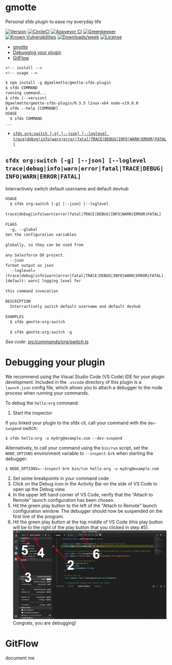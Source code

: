 # gmotte

Personal sfdx plugin to ease my everyday life

[![Version](https://img.shields.io/npm/v/gmotte.svg)](https://npmjs.org/package/gmotte)
[![CircleCI](https://circleci.com/gh/gaelmotte/gmotte-sfdx-plugin/tree/master.svg?style=shield)](https://circleci.com/gh/gaelmotte/gmotte-sfdx-plugin/tree/master)
[![Appveyor CI](https://ci.appveyor.com/api/projects/status/github/gaelmotte/gmotte-sfdx-plugin?branch=master&svg=true)](https://ci.appveyor.com/project/heroku/gmotte-sfdx-plugin/branch/master)
[![Greenkeeper](https://badges.greenkeeper.io/gaelmotte/gmotte-sfdx-plugin.svg)](https://greenkeeper.io/)
[![Known Vulnerabilities](https://snyk.io/test/github/gaelmotte/gmotte-sfdx-plugin/badge.svg)](https://snyk.io/test/github/gaelmotte/gmotte-sfdx-plugin)
[![Downloads/week](https://img.shields.io/npm/dw/gmotte.svg)](https://npmjs.org/package/gmotte)
[![License](https://img.shields.io/npm/l/gmotte.svg)](https://github.com/gaelmotte/gmotte-sfdx-plugin/blob/master/package.json)

<!-- toc -->
* [gmotte](#gmotte)
* [Debugging your plugin](#debugging-your-plugin)
* [GitFlow](#gitflow)
<!-- tocstop -->
    <!-- install -->
    <!-- usage -->
```sh-session
$ npm install -g @gaelmotte/gmotte-sfdx-plugin
$ sfdx COMMAND
running command...
$ sfdx (--version)
@gaelmotte/gmotte-sfdx-plugin/0.3.5 linux-x64 node-v19.0.0
$ sfdx --help [COMMAND]
USAGE
  $ sfdx COMMAND
...
```
<!-- usagestop -->
<!-- commands -->
* [`sfdx org:switch [-g] [--json] [--loglevel trace|debug|info|warn|error|fatal|TRACE|DEBUG|INFO|WARN|ERROR|FATAL]`](#sfdx-orgswitch--g---json---loglevel-tracedebuginfowarnerrorfataltracedebuginfowarnerrorfatal)

## `sfdx org:switch [-g] [--json] [--loglevel trace|debug|info|warn|error|fatal|TRACE|DEBUG|INFO|WARN|ERROR|FATAL]`

Interractively switch default username and default devhub

```
USAGE
  $ sfdx org:switch [-g] [--json] [--loglevel
    trace|debug|info|warn|error|fatal|TRACE|DEBUG|INFO|WARN|ERROR|FATAL]

FLAGS
  -g, --global                                                                      Set the configuration variables
                                                                                    globally, so they can be used from
                                                                                    any Salesforce DX project.
  --json                                                                            format output as json
  --loglevel=(trace|debug|info|warn|error|fatal|TRACE|DEBUG|INFO|WARN|ERROR|FATAL)  [default: warn] logging level for
                                                                                    this command invocation

DESCRIPTION
  Interractively switch default username and default devhub

EXAMPLES
  $ sfdx gmotte:org:switch

  $ sfdx gmotte:org:switch -g
```

_See code: [src/commands/org/switch.ts](https://github.com/gaelmotte/gmotte-sfdx-plugin/blob/v0.3.5/src/commands/org/switch.ts)_
<!-- commandsstop -->
<!-- debugging-your-plugin -->

# Debugging your plugin

We recommend using the Visual Studio Code (VS Code) IDE for your plugin development. Included in the `.vscode` directory of this plugin is a `launch.json` config file, which allows you to attach a debugger to the node process when running your commands.

To debug the `hello:org` command:

1. Start the inspector

If you linked your plugin to the sfdx cli, call your command with the `dev-suspend` switch:

```sh-session
$ sfdx hello:org -u myOrg@example.com --dev-suspend
```

Alternatively, to call your command using the `bin/run` script, set the `NODE_OPTIONS` environment variable to `--inspect-brk` when starting the debugger:

```sh-session
$ NODE_OPTIONS=--inspect-brk bin/run hello:org -u myOrg@example.com
```

2. Set some breakpoints in your command code
3. Click on the Debug icon in the Activity Bar on the side of VS Code to open up the Debug view.
4. In the upper left hand corner of VS Code, verify that the "Attach to Remote" launch configuration has been chosen.
5. Hit the green play button to the left of the "Attach to Remote" launch configuration window. The debugger should now be suspended on the first line of the program.
6. Hit the green play button at the top middle of VS Code (this play button will be to the right of the play button that you clicked in step #5).
   <br><img src=".images/vscodeScreenshot.png" width="480" height="278"><br>
   Congrats, you are debugging!

# GitFlow

document me
